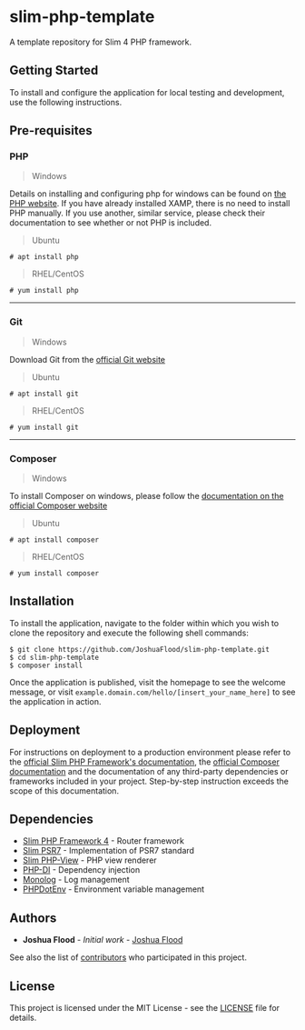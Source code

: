 # slim-php-template

A template repository for Slim 4 PHP framework.

## Getting Started

To install and configure the application for local testing and development, use the following instructions.


## Pre-requisites
### PHP
> Windows

Details on installing and configuring php for windows can be found on [the PHP website](https://windows.php.net).
If you have already installed XAMP, there is no need to install PHP manually. If you use another, similar service, please check their documentation to see whether or not PHP is included.

> Ubuntu

```
# apt install php
```

> RHEL/CentOS

```
# yum install php
```
---
### Git

> Windows

Download Git from the [official Git website](https://git-scm.com/downloads)

> Ubuntu

```
# apt install git
```

> RHEL/CentOS

```
# yum install git
```
---
### Composer

> Windows

To install Composer on windows, please follow the [documentation on the official Composer website](https://getcomposer.org/doc/00-intro.md#installation-windows)

> Ubuntu

```
# apt install composer
```

> RHEL/CentOS

```
# yum install composer
```

## Installation

To install the application, navigate to the folder within which you wish to clone the repository and execute the following shell commands:

```
$ git clone https://github.com/JoshuaFlood/slim-php-template.git
$ cd slim-php-template
$ composer install
```

Once the application is published, visit the homepage to see the welcome message, or visit `example.domain.com/hello/[insert_your_name_here]` to see the application in action.

## Deployment

For instructions on deployment to a production environment please refer to the [official Slim PHP Framework's documentation](http://www.slimframework.com/docs/v4/), the [official Composer documentation](https://getcomposer.org/doc/) and the documentation of any third-party dependencies or frameworks included in your project. Step-by-step instruction exceeds the scope of this documentation.

## Dependencies
* [Slim PHP Framework 4](http://www.slimframework.com/) - Router framework
* [Slim PSR7](https://github.com/slimphp/Slim-Psr7) - Implementation of PSR7 standard
* [Slim PHP-View](https://github.com/slimphp/PHP-View) - PHP view renderer
* [PHP-DI](http://php-di.org/) - Dependency injection
* [Monolog](https://github.com/Seldaek/monolog) - Log management
* [PHPDotEnv](https://github.com/vlucas/phpdotenv) - Environment variable management

## Authors

* **Joshua Flood** - *Initial work* - [Joshua Flood](http://joshuaflood.co.uk)

See also the list of [contributors](https://github.com/JoshuaFlood/slim-php-template/contributors) who participated in this project.

## License

This project is licensed under the MIT License - see the [LICENSE](LICENSE) file for details.
